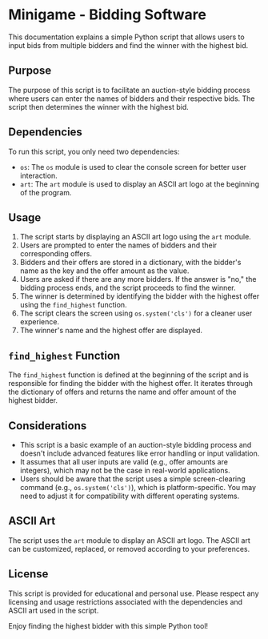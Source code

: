 # Minigame - Bidding Software

This documentation explains a simple Python script that allows users to input bids from multiple bidders and find the winner with the highest bid.

## Purpose

The purpose of this script is to facilitate an auction-style bidding process where users can enter the names of bidders and their respective bids. The script then determines the winner with the highest bid.

## Dependencies

To run this script, you only need two dependencies:

- `os`: The `os` module is used to clear the console screen for better user interaction.
- `art`: The `art` module is used to display an ASCII art logo at the beginning of the program.

## Usage

1. The script starts by displaying an ASCII art logo using the `art` module.
2. Users are prompted to enter the names of bidders and their corresponding offers.
3. Bidders and their offers are stored in a dictionary, with the bidder's name as the key and the offer amount as the value.
4. Users are asked if there are any more bidders. If the answer is "no," the bidding process ends, and the script proceeds to find the winner.
5. The winner is determined by identifying the bidder with the highest offer using the `find_highest` function.
6. The script clears the screen using `os.system('cls')` for a cleaner user experience.
7. The winner's name and the highest offer are displayed.

## `find_highest` Function

The `find_highest` function is defined at the beginning of the script and is responsible for finding the bidder with the highest offer. It iterates through the dictionary of offers and returns the name and offer amount of the highest bidder.

## Considerations

- This script is a basic example of an auction-style bidding process and doesn't include advanced features like error handling or input validation.
- It assumes that all user inputs are valid (e.g., offer amounts are integers), which may not be the case in real-world applications.
- Users should be aware that the script uses a simple screen-clearing command (e.g., `os.system('cls')`), which is platform-specific. You may need to adjust it for compatibility with different operating systems.

## ASCII Art

The script uses the `art` module to display an ASCII art logo. The ASCII art can be customized, replaced, or removed according to your preferences.

## License

This script is provided for educational and personal use. Please respect any licensing and usage restrictions associated with the dependencies and ASCII art used in the script.

Enjoy finding the highest bidder with this simple Python tool!
